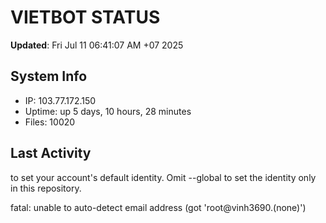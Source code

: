 # VIETBOT STATUS
**Updated**: Fri Jul 11 06:41:07 AM +07 2025

## System Info
- IP: 103.77.172.150
- Uptime: up 5 days, 10 hours, 28 minutes
- Files: 10020

## Last Activity

to set your account's default identity.
Omit --global to set the identity only in this repository.

fatal: unable to auto-detect email address (got 'root@vinh3690.(none)')
